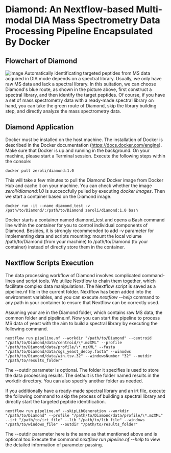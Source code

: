 # Diamond: An Nextflow-based Multi-modal DIA Mass Spectrometry Data Processing Pipeline Encapsulated By Docker

## Flowchart of Diamond
![image](https://github.com//Diamond/blob/master/images/fig01.png)
Automatically identificating targeted peptides from MS data acquired in DIA mode depends on a spectral library. Usually, we only have raw MS data and lack a spectral library. In this suitation, we can choose Diamond's blue route, as shown in the picture above, first construct a spectral library, and then identify the target peptides. Of course, if you have a set of mass spectrometry data with a ready-made spectral library on hand, you can take the green route of Diamond, skip the library building step, and directly analyze the mass spectrometry data.

## Diamond Application
Docker must be installed on the host machine. The installation of Docker is described in the Docker documentation (https://docs.docker.com/engine). Make sure that Docker is up and running in the background. On your machine, please start a Terminal session. Execute the following steps within the console:

```shell
docker pull zeroli/diamond:1.0
```

This will take a few minutes to pull the Diamond Docker image from Docker Hub and cache it on your machine. You can check whether the image *zeroli/diamond:1.0* is succeccfully pulled by executing *docker images*. Then we start a container based on the Diamond image.

```shell
docker run -it --name diamond_test -v /path/to/Diamond/:/path/to/Diamond zeroli/diamond:1.0 bash
```

Docker starts a container named diamond_test and opens a Bash command line within the container for you to control individual components of Diamond. Besides, it is strongly recommended to add -v parameter for implementing data and scripts mounting: mount the local volume /path/to/Diamond (from your machine) to /path/to/Diamond (to your container) instead of directly store them in the container.

## Nextflow Scripts Execution
The data processing workflow of Diamond involves complicated command-lines and script tools. We utilize Nextflow to chain them together, which facilitate complex data manipulations. The Nextflow script is saved as a pipeline.nf file in the current folder. Nextflow has been added into the environment variables, and you can execute *nextflow --help* command to any path in your container to ensure that Nextflow can be correctly used. 

Assuming your are in the Diamond folder, which contains raw MS data, the common folder and pipeline.nf. Now you can start the pipeline to process MS data of yeast with the aim to build a spectral library by executing the following command.

```shell
nextflow run pipeline.nf --workdir "/path/to/Diamond" --centroid "/path/to/Diamond/data/centroid/\*.mzXML" --profile "/path/to/Diamond/data/profile/\*.mzXML" --fasta "/path/to/Diamond/data/sgs_yeast_decoy.fasta" --winodws "/path/to/Diamond/data/win.tsv.32" --windowsNumber "32" --outdir "/path/to/results_folder"
```

The --outdir parameter is optional. The folder it specifies is used to store the data processing results. The default is the folder named results in the workdir directory. You can also specify another folder as needed.

If you additionally have a ready-made spectral library and an irt file, execute the following command to skip the process of building a spectral library and directly start the targeted peptide identification. 

```shell
nextflow run pipeline.nf --skipLibGeneration --workdir "/path/to/Diamond" --profile "/path/to/Diamond/data/profile/\*.mzXML" --irt "/path/to/irt_file" --lib "/path/to/lib_file" --windows "/path/to/windows_file" --outdir "/path/to/results_folder"
```

The --outdir parameter here is the same as that mentioned above and is optional too.Execute the command *nextflow run pipeline.nf --help* to view the detailed information of parameter passing.
